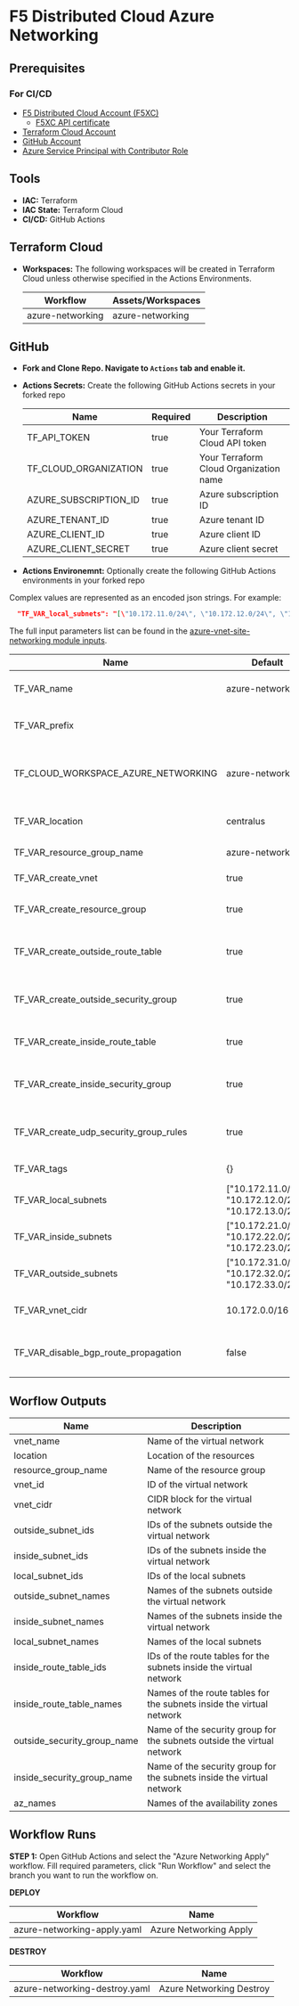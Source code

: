 # F5 Distributed Cloud Azure Networking

## Prerequisites

### For CI/CD

* [F5 Distributed Cloud Account (F5XC)](https://console.ves.volterra.io/signup/usage_plan)
  * [F5XC API certificate](https://docs.cloud.f5.com/docs/how-to/user-mgmt/credentials)
* [Terraform Cloud Account](https://developer.hashicorp.com/terraform/tutorials/cloud-get-started)
* [GitHub Account](https://github.com)
* [Azure Service Principal with Contributor Role](https://learn.microsoft.com/en-us/cli/azure/azure-cli-sp-tutorial-1?tabs=bash)

## Tools

* **IAC:** Terraform
* **IAC State:** Terraform Cloud
* **CI/CD:** GitHub Actions

## Terraform Cloud

* **Workspaces:** The following workspaces will be created in Terraform Cloud unless otherwise specified in the Actions Environments.


  | **Workflow**                | **Assets/Workspaces**  |
  | ----------------------------| ---------------------- |
  | azure-networking            | azure-networking       |
  
## GitHub

* **Fork and Clone Repo. Navigate to `Actions` tab and enable it.**

* **Actions Secrets:** Create the following GitHub Actions secrets in your forked repo


  | **Name**                           | **Required** | **Description**                             |
  | ---------------------------------- | ------------ | ------------------------------------------- |
  | TF_API_TOKEN                       | true         | Your Terraform Cloud API token              |
  | TF_CLOUD_ORGANIZATION              | true         | Your Terraform Cloud Organization name      |
  | AZURE_SUBSCRIPTION_ID              | true         | Azure subscription ID                       |
  | AZURE_TENANT_ID                    | true         | Azure tenant ID                             |
  | AZURE_CLIENT_ID                    | true         | Azure client ID                             |
  | AZURE_CLIENT_SECRET                | true         | Azure client secret                         |

* **Actions Environemnt:** Optionally create the following GitHub Actions environments in your forked repo

Complex values are represented as an encoded json strings. For example:

```json
  "TF_VAR_local_subnets": "[\"10.172.11.0/24\", \"10.172.12.0/24\", \"10.172.13.0/24\"]"
```

The full input parameters list can be found in the [azure-vnet-site-networking module inputs](https://registry.terraform.io/modules/f5devcentral/azure-vnet-site-networking/xc/latest?tab=inputs).


  | Name                                   | Default          | Description                                 |
  | -------------------------------------- | ---------------- | ------------------------------------------- |
  | TF_VAR_name                            | azure-networking | Name for the resources                      |
  | TF_VAR_prefix                          |                  | Prefix for the resources                    |
  | TF_CLOUD_WORKSPACE_AZURE_NETWORKING    | azure-networking | Name of the Terraform Cloud workspace       |
  | TF_VAR_location                        | centralus        | Location for the resources                  |
  | TF_VAR_resource_group_name             | azure-networking | Resource group name                         |
  | TF_VAR_create_vnet                     | true             | Create VNet flag                            |
  | TF_VAR_create_resource_group           | true             | Create resource group flag                  |
  | TF_VAR_create_outside_route_table      | true             | Create outside route table flag             |
  | TF_VAR_create_outside_security_group   | true             | Create outside security group flag          |
  | TF_VAR_create_inside_route_table       | true             | Create inside route table flag              |
  | TF_VAR_create_inside_security_group    | true             | Create inside security group flag           |
  | TF_VAR_create_udp_security_group_rules | true             | Create UDP security group rules flag        |
  | TF_VAR_tags                            | {}               | Tags for the resources                      |
  | TF_VAR_local_subnets                   | ["10.172.11.0/24", "10.172.12.0/24", "10.172.13.0/24"] | Local subnets   |
  | TF_VAR_inside_subnets                  | ["10.172.21.0/24", "10.172.22.0/24", "10.172.23.0/24"] | Inside subnets  |
  | TF_VAR_outside_subnets                 | ["10.172.31.0/24", "10.172.32.0/24", "10.172.33.0/24"] | Outside subnets |
  | TF_VAR_vnet_cidr                       | 10.172.0.0/16    | CIDR block for the VNet                     |
  | TF_VAR_disable_bgp_route_propagation   | false            | Disable BGP route propagation flag          |


## Worflow Outputs


  | Name                        | Description                                                            |
  | --------------------------- | ---------------------------------------------------------------------- |
  | vnet_name                   | Name of the virtual network                                            |
  | location                    | Location of the resources                                              |
  | resource_group_name         | Name of the resource group                                             |
  | vnet_id                     | ID of the virtual network                                              |
  | vnet_cidr                   | CIDR block for the virtual network                                     |
  | outside_subnet_ids          | IDs of the subnets outside the virtual network                         |
  | inside_subnet_ids           | IDs of the subnets inside the virtual network                          |
  | local_subnet_ids            | IDs of the local subnets                                               |
  | outside_subnet_names        | Names of the subnets outside the virtual network                       |
  | inside_subnet_names         | Names of the subnets inside the virtual network                        |
  | local_subnet_names          | Names of the local subnets                                             |
  | inside_route_table_ids      | IDs of the route tables for the subnets inside the virtual network     |
  | inside_route_table_names    | Names of the route tables for the subnets inside the virtual network   |
  | outside_security_group_name | Name of the security group for the subnets outside the virtual network |
  | inside_security_group_name  | Name of the security group for the subnets inside the virtual network  |
  | az_names                    | Names of the availability zones                                        |


## Workflow Runs

**STEP 1:** Open GitHub Actions and select the "Azure Networking Apply" workflow. Fill required parameters, click "Run Workflow" and select the branch you want to run the workflow on.

  **DEPLOY**
  
  | Workflow                         | Name                           |
  | -------------------------------- | ------------------------------ |
  | azure-networking-apply.yaml      | Azure Networking Apply         |
 
  **DESTROY**
  
  | Workflow                           | Name                             |
  | ---------------------------------- | -------------------------------- |
  | azure-networking-destroy.yaml      | Azure Networking Destroy         |